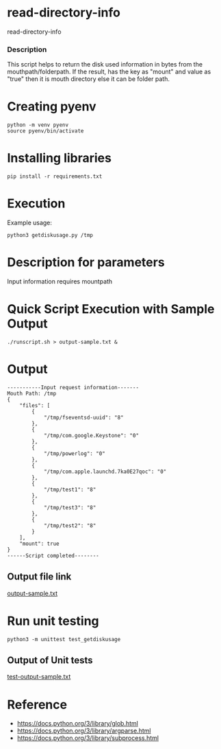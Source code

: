 # read-directory-info
read-directory-info

### Description

This script helps to return the disk used information in bytes from the mouthpath/folderpath. If the result, has the key as "mount" and value as "true" then it is mouth directory else it can be folder path.


# Creating pyenv

```
python -m venv pyenv
source pyenv/bin/activate
```

# Installing libraries

```
pip install -r requirements.txt
```


# Execution

Example usage: 
```
python3 getdiskusage.py /tmp
```

# Description for parameters
Input information requires mountpath


# Quick Script Execution with Sample Output

```
./runscript.sh > output-sample.txt &
```

# Output

```
-----------Input request information-------
Mouth Path: /tmp
{
    "files": [
        {
            "/tmp/fseventsd-uuid": "8"
        },
        {
            "/tmp/com.google.Keystone": "0"
        },
        {
            "/tmp/powerlog": "0"
        },
        {
            "/tmp/com.apple.launchd.7ka0E27qoc": "0"
        },
        {
            "/tmp/test1": "8"
        },
        {
            "/tmp/test3": "8"
        },
        {
            "/tmp/test2": "8"
        }
    ],
    "mount": true
}
------Script completed--------
```
## Output file link
[output-sample.txt](output-sample.txt)


# Run unit testing 
```
python3 -m unittest test_getdiskusage
```

## Output of Unit tests
[test-output-sample.txt](test-output-sample.txt)

# Reference

- https://docs.python.org/3/library/glob.html
- https://docs.python.org/3/library/argparse.html
- https://docs.python.org/3/library/subprocess.html







